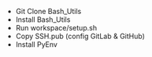 - Git Clone Bash_Utils
- Install Bash_Utils
- Run workspace/setup.sh
- Copy SSH.pub (config GitLab & GitHub)
- Install PyEnv
